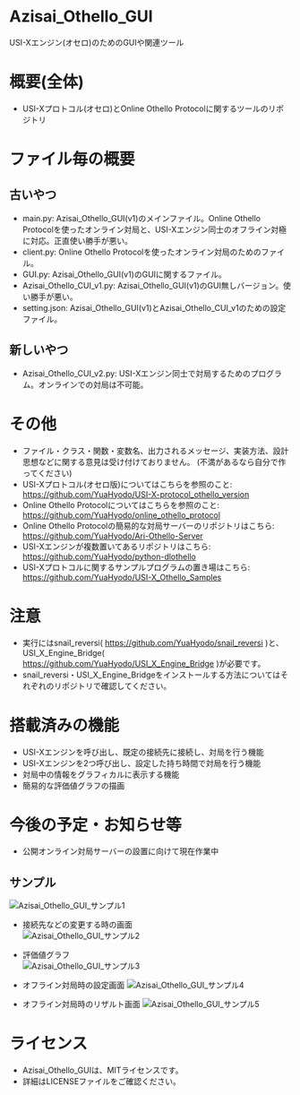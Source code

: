 # Azisai_Othello_GUI
USI-Xエンジン(オセロ)のためのGUIや関連ツール

# 概要(全体)
- USI-Xプロトコル(オセロ)とOnline Othello Protocolに関するツールのリポジトリ

# ファイル毎の概要
## 古いやつ
- main.py: Azisai_Othello_GUI(v1)のメインファイル。Online Othello Protocolを使ったオンライン対局と、USI-Xエンジン同士のオフライン対極に対応。正直使い勝手が悪い。
- client.py: Online Othello Protocolを使ったオンライン対局のためのファイル。
- GUI.py: Azisai_Othello_GUI(v1)のGUIに関するファイル。
- Azisai_Othello_CUI_v1.py: Azisai_Othello_GUI(v1)のGUI無しバージョン。使い勝手が悪い。
- setting.json: Azisai_Othello_GUI(v1)とAzisai_Othello_CUI_v1のための設定ファイル。
## 新しいやつ
- Azisai_Othello_CUI_v2.py: USI-Xエンジン同士で対局するためのプログラム。オンラインでの対局は不可能。

# その他
- ファイル・クラス・関数・変数名、出力されるメッセージ、実装方法、設計思想などに関する意見は受け付けておりません。 (不満があるなら自分で作ってください)
- USI-Xプロトコル(オセロ版)についてはこちらを参照のこと: https://github.com/YuaHyodo/USI-X-protocol_othello_version
- Online Othello Protocolについてはこちらを参照のこと: https://github.com/YuaHyodo/online_othello_protocol
- Online Othello Protocolの簡易的な対局サーバーのリポジトリはこちら: https://github.com/YuaHyodo/Ari-Othello-Server
- USI-Xエンジンが複数置いてあるリポジトリはこちら: https://github.com/YuaHyodo/python-dlothello
- USI-Xプロトコルに関するサンプルプログラムの置き場はこちら: https://github.com/YuaHyodo/USI-X_Othello_Samples

# 注意
- 実行にはsnail_reversi( https://github.com/YuaHyodo/snail_reversi )と、<br>
USI_X_Engine_Bridge( https://github.com/YuaHyodo/USI_X_Engine_Bridge )が必要です。
- snail_reversi・USI_X_Engine_Bridgeをインストールする方法についてはそれぞれのリポジトリで確認してください。

# 搭載済みの機能
- USI-Xエンジンを呼び出し、既定の接続先に接続し、対局を行う機能
- USI-Xエンジンを2つ呼び出し、設定した持ち時間で対局を行う機能
- 対局中の情報をグラフィカルに表示する機能
- 簡易的な評価値グラフの描画

# 今後の予定・お知らせ等
- 公開オンライン対局サーバーの設置に向けて現在作業中

## サンプル
![Azisai_Othello_GUI_サンプル1](https://user-images.githubusercontent.com/66828980/184169516-7ce0f89a-63d5-4eae-bd3d-e1f46b37bc35.png)

- 接続先などの変更する時の画面<br>
![Azisai_Othello_GUI_サンプル2](https://user-images.githubusercontent.com/66828980/184169718-5db875c5-c661-4c28-8920-820277ec64c4.png)

- 評価値グラフ<br>
![Azisai_Othello_GUI_サンプル3](https://user-images.githubusercontent.com/66828980/184169791-c356488f-95f6-44c6-b8ea-91ea87dff8d6.png)

- オフライン対局時の設定画面
![Azisai_Othello_GUI_サンプル4](https://user-images.githubusercontent.com/66828980/184886739-6ef5be7e-03a3-4014-960d-0a11add164b1.png)

- オフライン対局時のリザルト画面
![Azisai_Othello_GUI_サンプル5](https://user-images.githubusercontent.com/66828980/184886825-fb6e7cde-334d-481c-9d10-5483004b6cc6.png)


# ライセンス
- Azisai_Othello_GUIは、MITライセンスです。
- 詳細はLICENSEファイルをご確認ください。
